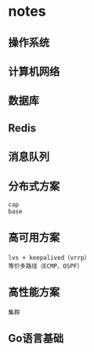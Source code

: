 # notes

## 操作系统

## 计算机网络

## 数据库

## Redis

## 消息队列

## 分布式方案

    cap
    base

## 高可用方案

    lvs + keepalived（vrrp）
    等价多路径（ECMP、OSPF）

## 高性能方案

    集群

## Go语言基础
